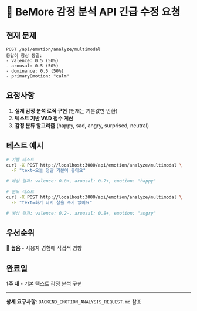 # 🚨 BeMore 감정 분석 API 긴급 수정 요청

## **현재 문제**
```
POST /api/emotion/analyze/multimodal
응답이 항상 동일:
- valence: 0.5 (50%)
- arousal: 0.5 (50%) 
- dominance: 0.5 (50%)
- primaryEmotion: "calm"
```

## **요청사항**
1. **실제 감정 분석 로직 구현** (현재는 기본값만 반환)
2. **텍스트 기반 VAD 점수 계산**
3. **감정 분류 알고리즘** (happy, sad, angry, surprised, neutral)

## **테스트 예시**
```bash
# 기쁨 테스트
curl -X POST http://localhost:3000/api/emotion/analyze/multimodal \
  -F "text=오늘 정말 기분이 좋아요"

# 예상 결과: valence: 0.8+, arousal: 0.7+, emotion: "happy"

# 분노 테스트  
curl -X POST http://localhost:3000/api/emotion/analyze/multimodal \
  -F "text=화가 나서 참을 수가 없어요"

# 예상 결과: valence: 0.2-, arousal: 0.8+, emotion: "angry"
```

## **우선순위**
🔴 **높음** - 사용자 경험에 직접적 영향

## **완료일**
**1주 내** - 기본 텍스트 감정 분석 구현

---
**상세 요구사항**: `BACKEND_EMOTION_ANALYSIS_REQUEST.md` 참조 